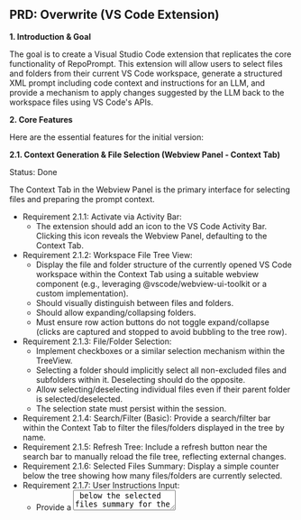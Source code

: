 ## PRD: Overwrite (VS Code Extension)

**1. Introduction & Goal**

The goal is to create a Visual Studio Code extension that replicates the core functionality of RepoPrompt. This extension will allow users to select files and folders from their current VS Code workspace, generate a structured XML prompt including code context and instructions for an LLM, and provide a mechanism to apply changes suggested by the LLM back to the workspace files using VS Code's APIs.

**2. Core Features**

Here are the essential features for the initial version:

**2.1. Context Generation & File Selection (Webview Panel - Context Tab)**

Status: Done

The Context Tab in the Webview Panel is the primary interface for selecting files and preparing the prompt context.

- Requirement 2.1.1: Activate via Activity Bar:
  - The extension should add an icon to the VS Code Activity Bar. Clicking this icon reveals the Webview Panel, defaulting to the Context Tab.
- Requirement 2.1.2: Workspace File Tree View:
  - Display the file and folder structure of the currently opened VS Code workspace within the Context Tab using a suitable webview component (e.g., leveraging @vscode/webview-ui-toolkit or a custom implementation).
  - Should visually distinguish between files and folders.
  - Should allow expanding/collapsing folders.
  - Must ensure row action buttons do not toggle expand/collapse (clicks are captured and stopped to avoid bubbling to the tree row).
- Requirement 2.1.3: File/Folder Selection:
  - Implement checkboxes or a similar selection mechanism within the TreeView.
  - Selecting a folder should implicitly select all non-excluded files and subfolders within it. Deselecting should do the opposite.
  - Allow selecting/deselecting individual files even if their parent folder is selected/deselected.
  - The selection state must persist within the session.
- Requirement 2.1.4: Search/Filter (Basic): Provide a search/filter bar within the Context Tab to filter the files/folders displayed in the tree by name.
- Requirement 2.1.5: Refresh Tree: Include a refresh button near the search bar to manually reload the file tree, reflecting external changes.
- Requirement 2.1.6: Selected Files Summary: Display a simple counter below the tree showing how many files/folders are currently selected.
- Requirement 2.1.7: User Instructions Input:
  - Provide a <textarea> below the selected files summary for the user's specific instructions (<user_instructions> tag content).
- Requirement 2.1.8: Copy to Clipboard Buttons (sticky footer):
  - Provide two actions side by side in the footer:
    - "Copy Context" — generates <file_map>, <file_contents>, and <user_instructions> and copies to clipboard.
    - "Copy Context + XML Instructions" — also includes <xml_formatting_instructions>.
  - Both buttons use vscode.env.clipboard.writeText.
  - The XML content is generated at copy time (not displayed).
- Requirement 2.1.9: Background Processing (No UI Display): The extension host must still implement the logic to:
  - Generate the <file_map> tag (hierarchical structure).
  - Read and format the content for <file_contents>.
  - Include the fixed <xml_formatting_instructions> when requested.
- Requirement 2.1.10: Double click on the selected files in the tree view should open the file in the editor.
  - Implement a double click handler on the tree view to open the selected file in the editor.
  - Row action buttons do not toggle folder expand/collapse; clicks are captured and stopped to avoid bubbling to the tree row.
- Requirement 2.1.11: Count and display token usage and surface a compact summary.
  - When a file is selected, count tokens per file and show counts in the tree (folders show summed counts).
  - The Context tab layout pins the User Instructions at the top and a footer at the bottom; only the file tree scrolls.
  - The footer shows a compact token summary (files, instructions, total, total+XML) and contains two actions side by side: “Copy Context” and “Copy Context + XML Instructions”.
- Requirement 2.1.12: Preserve the selection state when the webview is reopened.
  - When the webview is reopened, it should restore the previously selected files (use retainContextWhenHidden option in the webview options)
- Requirement 2.1.13: Multi-Root Workspace Support.
  - The extension must correctly handle VS Code workspaces with multiple root folders.
  - File Tree: The TreeView in the Context Tab should display a clear separation or grouping for each root folder in the workspace. For example, each root folder could be a top-level expandable item.
  - Path Resolution: All file paths (for selection, context generation, and applying changes) must be resolved correctly relative to their respective workspace folder. The generated <file_map> and <file> paths in the XML should reflect this, possibly by prefixing paths with the root folder name or using a scheme that uniquely identifies the root.
  - File Operations: All vscode.workspace.fs operations and vscode.workspace.applyEdit must target files within the correct workspace folder.
  - Selection Persistence: The selection state should be maintained correctly across multiple roots.
  - Search/Filter: The search/filter functionality should apply across all root folders
- Requirement 2.1.14: Allow exclude/include folder pattern (deprecated, moved to Setting Tab in requirement 2.3.0)
  - The extension should support a textarea below the user instructions textarea to allow the user to input the exclude folder pattern.
  - The exclude folder pattern is a simple text file with one pattern per line, similar to the .gitignore file, which is used to exclude files and folders from the file tree.
  - The include folder pattern is a simple text file with one pattern per line, similar to the .gitignore file, which is used to always include files and folders from the file tree after a refresh.

**2.2. Applying LLM Changes (Webview Panel - Apply Tab)**

Status: Done

The Apply Tab in the Webview Panel is dedicated to applying changes suggested by the LLM.

- Requirement 2.2.1: AI Response Input: Provide a <textarea> in the Webview Panel for the user to paste the XML-formatted LLM response.
- Requirement 2.2.2: Parse LLM Response:
  - Implement logic (within the Webview or extension host) to parse the pasted XML, specifically looking for <file> tags and their path and action attributes.
  - Extract <search> and <content> blocks for modify actions.
  - Extract <content> blocks for create and rewrite actions.
- Requirement 2.2.3: Separate Preview and Apply Actions:
  - Preview: Opens native VS Code diffs without saving, comparing current workspace files to the computed “after” content from the XML.
    - Implementation notes: use `vscode.workspace.openTextDocument({ content })` to create in‑memory documents and execute `vscode.commands.executeCommand('vscode.diff', leftUri, rightUri, title)`.
    - Behaviors per action:
      - create: diff empty (left) → new content (right).
      - rewrite: original file (left; if missing, empty) → new content (right).
      - modify: original (left) → modified (right).
      - delete: original (left; if missing, empty) → empty (right).
      - rename: show a preview notification of the rename plan.
  - Apply: Writes changes to disk using VS Code APIs (see 2.2.4). Preview and Apply are independent; users may do either in any order.
- Requirement 2.2.4: Implement File Actions using VS Code API:
  - create: Use vscode.workspace.fs.writeFile to create a new file at the specified path with the provided <content>. Ensure directory creation if needed.
  - rewrite: Use vscode.workspace.fs.writeFile to replace the entire content of the file at the specified path with the provided <content>.
  - modify:
    - Use vscode.workspace.openTextDocument and getText to read the target file.
    - Find the exact block of text matching the <search> content (respect optional <occurrence> first | last | N).
    - Calculate the vscode.Range of the found block.
    - Create a vscode.WorkspaceEdit and use workspaceEdit.replace(fileUri, range, content) to stage the replacement.
    - Apply the change using vscode.workspace.applyEdit (undo/redo integration).
    - Handle errors: file not found, search block not found, multiple ambiguous matches.
  - delete: Use vscode.workspace.fs.delete to delete the file at the specified path. Use { recursive: true, useTrash: true } options for safety.
- Requirement 2.2.5: Feedback & Error Handling: Provide clear feedback via VS Code notifications and status updates within the Webview. Report success/failure for each action. For Preview, surface parse errors to the Apply tab and open no diffs.

**2.3. Setting (Webview Panel - Setting Tab)**

Status: In Progress

The setting tab in the webview panel is dedicated to setting the extension.

- Requirement 2.3.0: Move the Excluded folders textarea to the Setting Tab (Requirement 2.1.14)
- Requirement 2.3.1: Support reading .gitignore (checkbox)
- Requirement 2.3.2: Support enable/disable token usages per file

**3. User Interface (UI) / User Experience (UX)**

- Integration: Leverage standard VS Code UI components: Activity Bar, Webview Panel, Status Bar, Notifications, Command Palette.
- Layout:
  - Webview Panel (Tabs):
    - Context Tab: Combines file exploration/selection and context/instruction building.
    - Apply Tab: Applies changes from the LLM.
- Responsiveness: Use asynchronous operations (async/await) for all file system access and potentially long-running tasks (parsing, context generation) to keep the UI responsive. Use vscode.Progress API for long operations.
- Consistency: Follow VS Code UI/UX guidelines.

**4. Technical Considerations**

- Language: TypeScript (standard for VS Code extensions).
- Core API: vscode namespace (especially vscode.workspace, vscode.window, vscode.commands, vscode.Uri, vscode.TreeView, vscode.WebviewPanel, vscode.env).
- File System: Use vscode.workspace.fs for basic file operations (read, write, delete) and vscode.workspace.applyEdit with vscode.WorkspaceEdit for modifications to ensure integration with editor features (undo, dirty state).
- Webview Communication: Use webview.postMessage and extensionContext.webviewView.webview.onDidReceiveMessage / panel.webview.onDidReceiveMessage for communication between the Webview UI and the extension host logic.
- XML Parsing: Use a reliable JavaScript/Node.js XML parsing library (e.g., fast-xml-parser or standard DOMParser within the webview).
- State Management: Manage the state of selected files effectively (e.g., using extensionContext.workspaceState).

**5. Sample XML Output**

``````xml
<file_map>
/Users/minhthanh/Work/Side/overwrite
└── src
    ├── extension.ts
    └── fileExplorerWebviewProvider.ts

</file_map>
</sample-file-map>

<file_contents>
File: /Users/minhthanh/Work/Side/overwrite/src/extension.ts

```ts
import * as vscode from 'vscode'
import { FileExplorerWebviewProvider } from './fileExplorerWebviewProvider'
export function activate(context: vscode.ExtensionContext) {
 console.log('Congratulations, your extension "overwrite" is now active!')

 const provider = new FileExplorerWebviewProvider(context.extensionUri)
 context.subscriptions.push(
  vscode.window.registerWebviewViewProvider(
   FileExplorerWebviewProvider.viewType,
   provider,
  ),
 )
}
```

File: /Users/minhthanh/Work/Side/overwrite/src/fileExplorerWebviewProvider.ts
```ts
// The module 'vscode' contains the VS Code extensibility API
// Import the module and reference it with the alias vscode in your code below
import * as vscode from 'vscode'
import * as path from 'node:path'
import * as fs from 'node:fs/promises' // Use promises version of fs

// Define the structure expected by the vscode-tree component
interface VscodeTreeAction {
 icon: string
 actionId: string
 tooltip: string
}

interface VscodeTreeItem {
 label: string // File/Folder name
 value: string // Use relative path as the value
 subItems?: VscodeTreeItem[] // Children for folders
 open?: boolean // Default state for folders (optional)
 selected?: boolean // Selection state (optional)
 icons: {
  branch: string
  leaf: string
  open: string
 }
 // Add decorations based on VS Code Tree item structure
 decorations?: {
  badge?: string | number
  tooltip?: string
  iconPath?:
   | string
   | vscode.Uri
   | { light: string | vscode.Uri; dark: string | vscode.Uri }
  color?: string | vscode.ThemeColor
  // Any other properties the vscode-tree component might support for decorations
 }
 actions?: VscodeTreeAction[] // Actions for the item
}
```

</file_contents>

``````

**6. Updates**

- Tests: Added unit tests for file-explorer (RowActions, MiniActionButton, RowDecorations, TreeNode, FileExplorer selection flows).